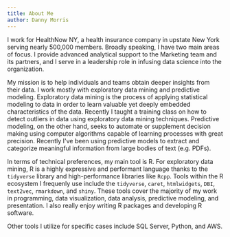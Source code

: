 ```yaml
---
title: About Me
author: Danny Morris
---
```



I work for HealthNow NY, a health insurance company in upstate New York serving nearly 500,000 members. Broadly speaking, I have two main areas of focus. I provide advanced analytical support to the Marketing team and its partners, and I serve in a leadership role in infusing data science into the organization.

My mission is to help individuals and teams obtain deeper insights from their data. I work mostly with exploratory data mining and predictive modeling. Exploratory data mining is the process of applying statistical modeling to data in order to learn valuable yet deeply embedded characteristics of the data. Recently I taught a training class on how to detect outliers in data using exploratory data mining techniques. Predictive modeling, on the other hand, seeks to automate or supplement decision making using computer algorithms capable of learning processes with great precision. Recently I've been using predictive models to extract and categorize meaningful information from large bodies of text (e.g. PDFs).

In terms of technical preferences, my main tool is R. For exploratory data mining, R is a highly expressive and performant language thanks to the `tidyverse` library and high-performance libraries like `Rcpp`. Tools within the R ecosystem I frequenly use include the `tidyverse`, `caret`, `htmlwidgets`, `DBI`, `text2vec`, `rmarkdown`, and `shiny`. These tools cover the majority of my work in programming, data visualization, data analysis, predictive modeling, and presentation. I also really enjoy writing R packages and developing R software.

Other tools I utilize for specific cases include SQL Server, Python, and AWS.
